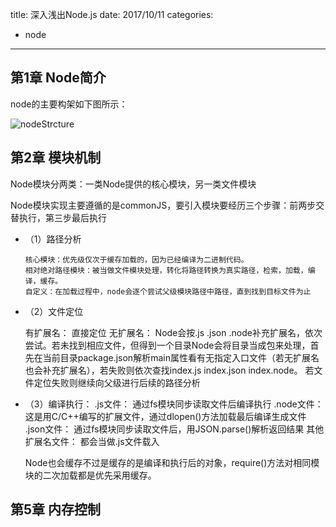 title: 深入浅出Node.js
date: 2017/10/11
categories:
- node
---

## 第1章 Node简介
  node的主要构架如下图所示：  
  

  ![nodeStrcture](深入浅出Node.js--读书笔记/node1.png) 
  <!--more-->

## 第2章 模块机制
  
  Node模块分两类：一类Node提供的核心模块，另一类文件模块  

  Node模块实现主要遵循的是commonJS，要引入模块要经历三个步骤：前两步交替执行，第三步最后执行
  * （1）路径分析

        核心模块：优先级仅次于缓存加载的，因为已经编译为二进制代码。    
        相对绝对路径模块：被当做文件模块处理，转化将路径转换为真实路径，检索，加载，编译，缓存。   
        自定义：在加载过程中，node会逐个尝试父级模块路径中路径，直到找到目标文件为止

  * （2）文件定位

      有扩展名： 直接定位
      无扩展名： Node会按.js .json .node补充扩展名，依次尝试。若未找到相应文件，但得到一个目录Node会将目录当成包来处理，首先在当前目录package.json解析main属性看有无指定入口文件（若无扩展名也会补充扩展名），若失败则依次查找index.js index.json index.node。
      若文件定位失败则继续向父级进行后续的路径分析

  * （3）编译执行： 
     .js文件： 通过fs模块同步读取文件后编译执行
     .node文件： 这是用C/C++编写的扩展文件，通过dlopen()方法加载最后编译生成文件
     .json文件： 通过fs模块同步读取文件后，用JSON.parse()解析返回结果
     其他扩展名文件： 都会当做.js文件载入





    Node也会缓存不过是缓存的是编译和执行后的对象，require()方法对相同模块的二次加载都是优先采用缓存。

## 第5章 内存控制










    